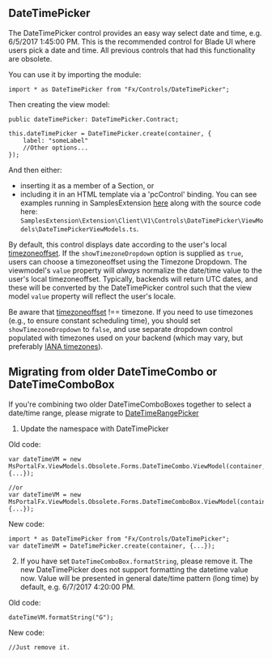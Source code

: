 ## DateTimePicker

The DateTimePicker control provides an easy way select date and time, e.g. 6/5/2017 1:45:00 PM.
This is the recommended control for Blade UI where users pick a date and time. All previous controls that had this functionality are obsolete.

You can use it by importing the module:
```
import * as DateTimePicker from "Fx/Controls/DateTimePicker";
```

Then creating the view model:
```
public dateTimePicker: DateTimePicker.Contract;

this.dateTimePicker = DateTimePicker.create(container, {
    label: "someLabel"
    //Other options...
});

```
And then either:
- inserting it as a member of a Section, or
- including it in an HTML template via a 'pcControl' binding.
You can see examples running in SamplesExtension [here](http://aka.ms/portalfx/samples#blade/SamplesExtension/DateTimePickerInstructions/selectedItem/DateTimePickerInstructions/selectedValue/DateTimePickerInstructions) along with the source code here: `SamplesExtension\Extension\Client\V1\Controls\DateTimePicker\ViewModels\DateTimePickerViewModels.ts`.

By default, this control displays date according to the user's local [timezoneoffset](https://developer.mozilla.org/en-US/docs/Web/JavaScript/Reference/Global_Objects/Date/getTimezoneOffset). If the `showTimezoneDropdown` option is supplied as `true`, users can choose a timezoneoffset using the Timezone Dropdown. The viewmodel's `value` property will *always* normalize the date/time value to the user's local timezoneoffset. Typically, backends will return UTC dates, and these will be converted by the DateTimePicker control such that the view model `value` property will reflect the user's locale.

Be aware that [timezoneoffset](http://tantek.com/2015/218/b1/use-timezone-offsets) !== timezone. If you need to use timezones (e.g., to ensure constant scheduling time), you should set `showTimezoneDropdown` to `false`, and use separate dropdown control populated with timezones used on your backend (which may vary, but preferably [IANA timezones](https://www.iana.org/time-zones)).

## Migrating from older DateTimeCombo or DateTimeComboBox

If you're combining two older DateTimeComboBoxes together to select a date/time range, please migrate to [DateTimeRangePicker](portalfx-controls-datetimerangepicker.md)

1. Update the namespace with DateTimePicker

Old code:
```
var dateTimeVM = new MsPortalFx.ViewModels.Obsolete.Forms.DateTimeCombo.ViewModel(container, {...});

//or
var dateTimeVM = new MsPortalFx.ViewModels.Obsolete.Forms.DateTimeComboBox.ViewModel(container, {...});
```

New code:
```
import * as DateTimePicker from "Fx/Controls/DateTimePicker";
var dateTimeVM = DateTimePicker.create(container, {...});
```

2. If you have set `DateTimeComboBox.formatString`, please remove it.
The new DateTimePicker does not support formatting the datetime value now. Value will be presented in general date/time pattern (long time) by default, e.g. 6/7/2017 4:20:00 PM.

Old code:
```
dateTimeVM.formatString("G");
```
New code:
```
//Just remove it.
```